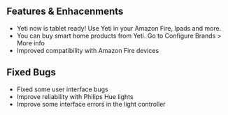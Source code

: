 ## Features & Enhacenments

* Yeti now is tablet ready! Use Yeti in your Amazon Fire, Ipads and more.
* You can buy smart home products from Yeti. Go to Configure Brands > More info
* Improved compatibility with Amazon Fire devices

## Fixed Bugs

* Fixed some user interface bugs 
* Improve reliability with Philips Hue lights
* Improve some interface errors in the light controller

